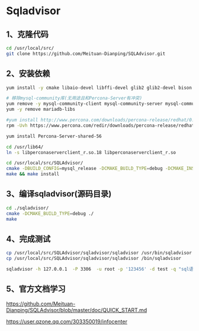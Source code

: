 # Sqladvisor

## 1、克隆代码
```bash
cd /usr/local/src/
git clone https://github.com/Meituan-Dianping/SQLAdvisor.git
```

## 2、安装依赖
```bash
yum install -y cmake libaio-devel libffi-devel glib2 glib2-devel bison mysql-devel

# 移除mysql-community库(无用途且和Percona-Server有冲突)
yum remove -y mysql-community-client mysql-community-server mysql-community-common mysql-community-libs
yum -y remove mariadb-libs

#yum install http://www.percona.com/downloads/percona-release/redhat/0.1-3/percona-release-0.1-3.noarch.rpm
rpm -Uvh https://www.percona.com/redir/downloads/percona-release/redhat/percona-release-0.1-3.noarch.rpm

yum install Percona-Server-shared-56

cd /usr/lib64/ 
ln -s libperconaserverclient_r.so.18 libperconaserverclient_r.so 

cd /usr/local/src/SQLAdvisor/
cmake -DBUILD_CONFIG=mysql_release -DCMAKE_BUILD_TYPE=debug -DCMAKE_INSTALL_PREFIX=/usr/local/sqlparser ./
make && make install
```

## 3、编译sqladvisor(源码目录)
```bash
cd ./sqladvisor/
cmake -DCMAKE_BUILD_TYPE=debug ./
make
```

## 4、完成测试
```bash
cp /usr/local/src/SQLAdvisor/sqladvisor/sqladvisor /usr/bin/sqladvisor
cp /usr/local/src/SQLAdvisor/sqladvisor/sqladvisor /bin/sqladvisor

sqladvisor -h 127.0.0.1  -P 3306  -u root -p '123456' -d test -q "sql语句" -v 1
```

## 5、官方文档学习

https://github.com/Meituan-Dianping/SQLAdvisor/blob/master/doc/QUICK_START.md

https://user.qzone.qq.com/303350019/infocenter
